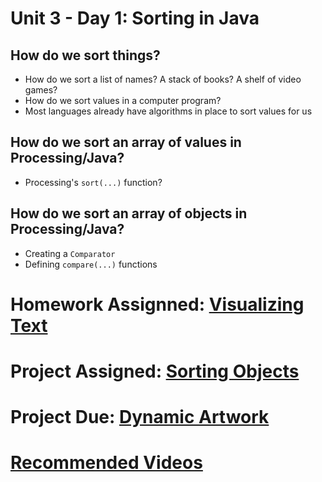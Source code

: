 # Unit 3 - Day 1: Sorting in Java

## How do we sort things?
  * How do we sort a list of names? A stack of books? A shelf of video games?
  * How do we sort values in a computer program?
  * Most languages already have algorithms in place to sort values for us

## How do we sort an array of values in Processing/Java?
  * Processing's `sort(...)` function?

## How do we sort an array of objects in Processing/Java?
  * Creating a `Comparator`
  * Defining `compare(...)` functions

# Homework Assignned: [Visualizing Text](https://github.com/blwatkins/Data-Structures-From-A-New-Perspective/blob/master/3_Sorting/homework1.md)

# Project Assigned: [Sorting Objects](https://github.com/blwatkins/Data-Structures-From-A-New-Perspective/blob/master/3_Sorting/project.md)

# Project Due: [Dynamic Artwork](https://github.com/blwatkins/Data-Structures-From-A-New-Perspective/blob/master/2_AlgorithmAnalysis/project.md)

# [Recommended Videos](https://github.com/blwatkins/Data-Structures-From-A-New-Perspective/blob/master/3_Sorting/videos.md)
